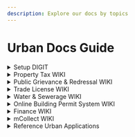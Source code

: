```yaml
---
description: Explore our docs by topics
---
```


# Urban Docs Guide

<details>

<summary>Setup DIGIT</summary>

* [I want a Quickstart Guide to install and deploy DIGIT](broken-reference)
* [Steps to install DIGIT on AWS](broken-reference)
* [Steps to install DIGIT on Azure](broken-reference)
* [Steps to install DIGIT on GCP](broken-reference)
* [Steps to install DIGIT on SDC](broken-reference)
* [Steps to install DIGIT on NIC](broken-reference)
* [How do I build on DIGIT?](broken-reference)
* [What are the open-source tools used in DIGIT?](broken-reference)
* Setup Videos

</details>

<details>

<summary>Property Tax WIKI</summary>

[Property Tax module](../products/modules/property-tax/)

* [Implementation Guide](../products/modules/property-tax/pt-implementation-guide.md)
* [Master Data Templates](../products/modules/property-tax/pt-master-data-templates/)
* [Service Configuration](../products/modules/property-tax/property-tax-service/)
* [Register New Property](../products/modules/property-tax/pt-user-manual/citizen-user-manual.md#add-new-property)
* [Pay Property Tax](../products/modules/property-tax/pt-user-manual/citizen-user-manual.md#search-property)
* [Transfer Property Ownership](../products/modules/property-tax/pt-user-manual/citizen-user-manual.md#transfer-property-ownership)
* [Employee User Manual](../products/modules/property-tax/pt-user-manual/employee-user-manual.md)

</details>

<details>

<summary>Public Grievance &#x26; Redressal WIKI</summary>

[Public Grievance & Redressal Module](../products/modules/public-grievances-and-redressal/)

* [Implementation Guide](../products/modules/public-grievances-and-redressal/pgr-implementation-guide.md)
* [Master Data Templates](../products/modules/public-grievances-and-redressal/pgr-master-data-templates/)
* [Service Configuration](../products/modules/public-grievances-and-redressal/pgr-service-configuration/)
* [File Complaints](../products/modules/public-grievances-and-redressal/pgr-user-manual/citizen-user-manual.md#file-complaints)
* [Reopen Complaints](../products/modules/public-grievances-and-redressal/pgr-user-manual/citizen-user-manual.md#reopen-complaints)
* [Track Complaints](../products/modules/public-grievances-and-redressal/pgr-user-manual/citizen-user-manual.md#view-complaints)
* [Assign Complaints](../products/modules/public-grievances-and-redressal/pgr-user-manual/employee-user-manual.md#assign-complaints)
* [Reject Complaints](../products/modules/public-grievances-and-redressal/pgr-user-manual/employee-user-manual.md#reject-complaints)
* [Share Complaints](../products/modules/public-grievances-and-redressal/pgr-user-manual/employee-user-manual.md#share-complaints)

</details>

<details>

<summary>Trade License WIKI</summary>

[Trade License](../products/modules/trade-license-tl/)

* [Implementation Guide](../products/modules/trade-license-tl/tl-implementation-guide.md)
* [Master Data Templates](../products/modules/trade-license-tl/tl-master-data-templates/)
* [Service Configuration](../products/modules/trade-license-tl/tl-service-configuration/)
* [User Manual](../products/modules/trade-license-tl/tl-user-manual/)

</details>

<details>

<summary>Water &#x26; Sewerage WIKI</summary>

[Water & Sewerage Module](../products/modules/water-and-sewerage/)

* [Implementation Guide](../products/modules/water-and-sewerage/w-and-s-implementation-guide.md)
* [Master Data Templates - Water](../products/modules/water-and-sewerage/water-charges-master-data-templates/)
* [Master Data Templates - Sewerage](../products/modules/water-and-sewerage/sewerage-charges-master-data-templates/)
* [Service Configuration](../products/modules/water-and-sewerage/water-services/)
* [User Manual](../products/modules/water-and-sewerage/w-and-s-user-manual/)

</details>

<details>

<summary>Online Building Permit System WIKI</summary>

[Online Building Permit System](../products/modules/online-building-plan-approval-system-obpas/)

* [Implementation Guide](../products/modules/online-building-plan-approval-system-obpas/obpas-implementation-guide.md)
* [Master Data Templates](../products/modules/online-building-plan-approval-system-obpas/obpas-master-data-templates/)
* [Service Configuration](../products/modules/online-building-plan-approval-system-obpas/obpas-service-configuration/)
* [User Manual](../products/modules/online-building-plan-approval-system-obpas/obpas-user-manual/)

</details>

<details>

<summary>Finance WIKI</summary>

[Finance](../products/modules/finance/)

* [Implementation Guide](../products/modules/finance/finance-implementation-guide.md)
* [Master Data Templates](../products/modules/finance/finance-master-data-templates/)
* [Service Configuration](../products/modules/finance/setting-up-finance-service/)
* [User Manual](../products/modules/finance/finance-user-manual/)

</details>

<details>

<summary>mCollect WIKI</summary>

[mCollect](../products/modules/mcollect-mcs/)

* Master Data Templates
* Service Configuration
* [User Manual](../products/modules/mcollect-mcs/mcollect-user-manual/)

</details>

<details>

<summary>Reference Urban Applications</summary>

* Whatsapp Chatbot
  * Implementation Guide
  * Master Data Templates
  * Service Configuration
  * User Manual
* Bill Genie
  * Implementation Guide
  * Master Data Templates
  * Service Configuration
  * User Manual

</details>

